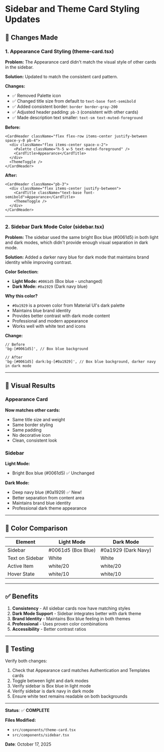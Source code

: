 # Sidebar and Theme Card Styling Updates

## 🎨 Changes Made

### 1. Appearance Card Styling (theme-card.tsx)

**Problem:** The Appearance card didn't match the visual style of other cards in the sidebar.

**Solution:** Updated to match the consistent card pattern.

**Changes:**
- ✅ Removed Palette icon
- ✅ Changed title size from default to `text-base font-semibold`
- ✅ Added consistent border: `border border-gray-200`
- ✅ Adjusted header padding: `pb-3` (consistent with other cards)
- ✅ Made description text smaller: `text-sm text-muted-foreground`

**Before:**
```tsx
<CardHeader className="flex flex-row items-center justify-between space-y-0 pb-4">
  <div className="flex items-center space-x-2">
    <Palette className="h-5 w-5 text-muted-foreground" />
    <CardTitle>Appearance</CardTitle>
  </div>
  <ThemeToggle />
</CardHeader>
```

**After:**
```tsx
<CardHeader className="pb-3">
  <div className="flex items-center justify-between">
    <CardTitle className="text-base font-semibold">Appearance</CardTitle>
    <ThemeToggle />
  </div>
</CardHeader>
```

---

### 2. Sidebar Dark Mode Color (sidebar.tsx)

**Problem:** The sidebar used the same bright Box blue (#0061d5) in both light and dark modes, which didn't provide enough visual separation in dark mode.

**Solution:** Added a darker navy blue for dark mode that maintains brand identity while improving contrast.

**Color Selection:**
- **Light Mode:** `#0061d5` (Box blue - unchanged)
- **Dark Mode:** `#0a1929` (Dark navy blue)

**Why this color?**
- `#0a1929` is a proven color from Material UI's dark palette
- Maintains blue brand identity
- Provides better contrast with dark mode content
- Professional and modern appearance
- Works well with white text and icons

**Change:**
```tsx
// Before
'bg-[#0061d5]', // Box blue background

// After  
'bg-[#0061d5] dark:bg-[#0a1929]', // Box blue background, darker navy in dark mode
```

---

## 🎯 Visual Results

### Appearance Card
**Now matches other cards:**
- Same title size and weight
- Same border styling
- Same padding
- No decorative icon
- Clean, consistent look

### Sidebar
**Light Mode:**
- Bright Box blue (#0061d5) ✅ Unchanged

**Dark Mode:**
- Deep navy blue (#0a1929) ✅ New!
- Better separation from content area
- Maintains brand blue identity
- Professional dark theme appearance

---

## 🎨 Color Comparison

| Element | Light Mode | Dark Mode |
|---------|------------|-----------|
| Sidebar | #0061d5 (Box Blue) | #0a1929 (Dark Navy) |
| Text on Sidebar | White | White |
| Active Item | white/20 | white/20 |
| Hover State | white/10 | white/10 |

---

## ✅ Benefits

1. **Consistency** - All sidebar cards now have matching styles
2. **Dark Mode Support** - Sidebar integrates better with dark theme
3. **Brand Identity** - Maintains Box blue feeling in both themes
4. **Professional** - Uses proven color combinations
5. **Accessibility** - Better contrast ratios

---

## 🧪 Testing

Verify both changes:
1. Check that Appearance card matches Authentication and Templates cards
2. Toggle between light and dark modes
3. Verify sidebar is Box blue in light mode
4. Verify sidebar is dark navy in dark mode
5. Ensure white text remains readable on both backgrounds

---

**Status**: ✅ **COMPLETE**

**Files Modified:**
- `src/components/theme-card.tsx`
- `src/components/sidebar.tsx`

**Date**: October 17, 2025

